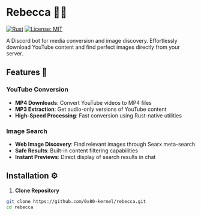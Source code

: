 
# Rebecca 🎵📸

[![Rust](https://img.shields.io/badge/Made_with-Rust-orange?style=flat-square&logo=rust)](https://www.rust-lang.org/)
[![License: MIT](https://img.shields.io/badge/License-MIT-yellow.svg?style=flat-square)](https://opensource.org/licenses/MIT)

A Discord bot for media conversion and image discovery. Effortlessly download YouTube content and find perfect images directly from your server.

## Features 🚀

### YouTube Conversion
- **MP4 Downloads**: Convert YouTube videos to MP4 files
- **MP3 Extraction**: Get audio-only versions of YouTube content
- **High-Speed Processing**: Fast conversion using Rust-native utilities

### Image Search
- **Web Image Discovery**: Find relevant images through Searx meta-search
- **Safe Results**: Built-in content filtering capabilities
- **Instant Previews**: Direct display of search results in chat

## Installation ⚙️

1. **Clone Repository**
```bash
git clone https://github.com/0x80-kernel/rebecca.git
cd rebecca

